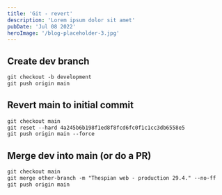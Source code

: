 ```yaml
---
title: 'Git - revert'
description: 'Lorem ipsum dolor sit amet'
pubDate: 'Jul 08 2022'
heroImage: '/blog-placeholder-3.jpg'
---
```


## Create dev branch

```md
git checkout -b development
git push origin main
```


## Revert main to initial commit

```md
git checkout main
git reset --hard 4a245b6b198f1ed8f8fcd6fc0f1c1cc3db6558e5
git push origin main --force
```


## Merge dev into main (or do a PR)
```md
git checkout main
git merge other-branch -m "Thespian web - production 29.4." --no-ff
git push origin main
```